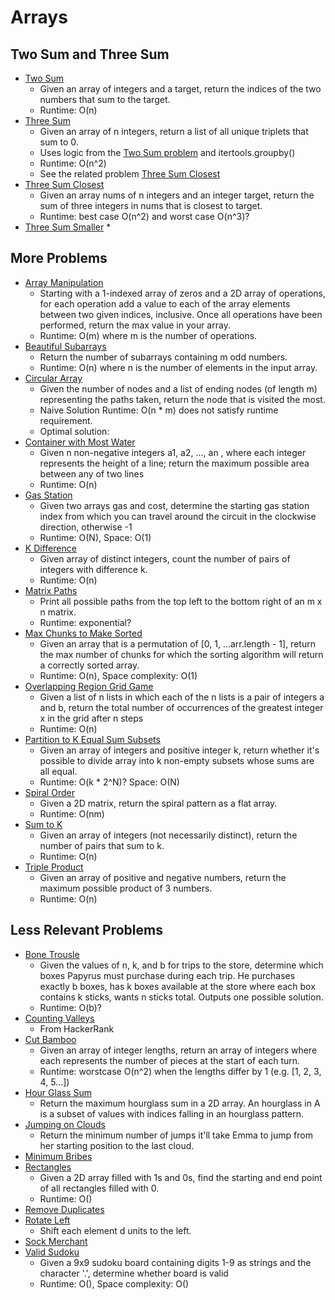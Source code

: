 # Arrays

## Two Sum and Three Sum
* [Two Sum](two_sum.py)
    * Given an array of integers and a target, return the indices of the two numbers that sum to the target.
    * Runtime: O(n)
* [Three Sum](three_sum.py)
    * Given an array of n integers, return a list of all unique triplets that sum to 0.
    * Uses logic from the [Two Sum problem](two_sum.py) and itertools.groupby()
    * Runtime: O(n^2)
    * See the related problem [Three Sum Closest](three_sum_closest.py)
* [Three Sum Closest](three_sum_closest.py)
    * Given an array nums of n integers and an integer target, return the sum of three integers in nums that is closest
    to target.
    * Runtime: best case O(n^2) and worst case O(n^3)?
* [Three Sum Smaller](three_sum_smaller.py)
    * 

## More Problems

* [Array Manipulation](array_manipulation.py)
    * Starting with a 1-indexed array of zeros and a 2D array of operations, for each operation add a value to each of
    the array elements between two given indices, inclusive. Once all operations have been performed, return the max
    value in your array.
    * Runtime: O(m) where m is the number of operations.
* [Beautiful Subarrays](beautiful_subarrays.py)
    * Return the number of subarrays containing m odd numbers.
    * Runtime: O(n) where n is the number of elements in the input array.
* [Circular Array](circular_array.py)
    * Given the number of nodes and a list of ending nodes (of length m) representing the paths taken, return the node
    that is visited the most.
    * Naive Solution Runtime: O(n * m) does not satisfy runtime requirement.
    * Optimal solution:
* [Container with Most Water](container_with_most_water.py)
    * Given n non-negative integers a1, a2, ..., an , where each integer represents the height of a line; return the
    maximum possible area between any of two lines
    * Runtime: O(n)
* [Gas Station](gas_station.py)
    * Given two arrays gas and cost, determine the starting gas station index from which you can travel around the
    circuit in the clockwise direction, otherwise -1
    * Runtime: O(N), Space: O(1)
* [K Difference](k_difference.py)
    * Given array of distinct integers, count the number of pairs of integers with difference k.
    * Runtime: O(n)
* [Matrix Paths](matrix_paths.py)
    * Print all possible paths from the top left to the bottom right of an m x n matrix.
    * Runtime: exponential?
* [Max Chunks to Make Sorted](max_chunks_to_make_sorted.py)
    * Given an array that is a permutation of [0, 1, ...arr.length - 1], return the max number of chunks for which the
    sorting algorithm will return a correctly sorted array.
    * Runtime: O(n), Space complexity: O(1)
* [Overlapping Region Grid Game](overlapping_region_grid_game.py)
    * Given a list of n lists in which each of the n lists is a pair of integers a and b, return the total number of
    occurrences of the greatest integer x in the grid after n steps
    * Runtime: O(n)
* [Partition to K Equal Sum Subsets](partition_to_k_equal_sum_subsets.py)
    * Given an array of integers and positive integer k, return whether it's possible to divide array into k non-empty
    subsets whose sums are all equal.
    * Runtime: O(k * 2^N)? Space: O(N)
* [Spiral Order](spiral_order.py)
    * Given a 2D matrix, return the spiral pattern as a flat array.
    * Runtime: O(nm)
* [Sum to K](sum_to_k.py)
    * Given an array of integers (not necessarily distinct), return the number of pairs that sum to k.
    * Runtime: O(n)
* [Triple Product](tripleProduct.java)
    * Given an array of positive and negative numbers, return the maximum possible product of 3 numbers.
    * Runtime: O(n)

## Less Relevant Problems
* [Bone Trousle](bonetrousle.py)
    * Given the values of n, k, and b for trips to the store, determine which boxes Papyrus must purchase during each
    trip. He purchases exactly b boxes, has k boxes available at the store where each box contains k sticks, wants n
    sticks total. Outputs one possible solution.
    * Runtime: O(b)?
* [Counting Valleys](counting_valleys.py)
    * From HackerRank
* [Cut Bamboo](cut_bamboo.py)
    * Given an array of integer lengths, return an array of integers where each represents the number of pieces at the
    start of each turn.
    * Runtime: worstcase O(n^2) when the lengths differ by 1 (e.g. [1, 2, 3, 4, 5...])
* [Hour Glass Sum](hour_glass_sum.py)
    * Return the maximum hourglass sum in a 2D array. An hourglass in A is a subset of values with indices falling in an
    hourglass pattern.
* [Jumping on Clouds](jumping_on_clouds.py)
    * Return the minimum number of jumps it'll take Emma to jump from her starting position to the last cloud.
* [Minimum Bribes](minimum_bribes.py)
* [Rectangles](rectangles.py)
    * Given a 2D array filled with 1s and 0s, find the starting and end point of all rectangles filled with 0.
    * Runtime: O()
* [Remove Duplicates](remove_duplicates.py)
* [Rotate Left](rot_left.py)
    * Shift each element d units to the left.
* [Sock Merchant](sock_merchant.py)
* [Valid Sudoku](valid_sudoku.py)
    * Given a 9x9 sudoku board containing digits 1-9 as strings and the character '.', determine whether board is valid
    * Runtime: O(), Space complexity: O()